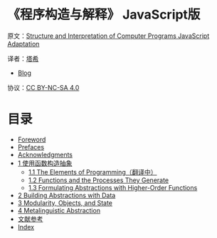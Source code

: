 # 《程序构造与解释》 JavaScript版

原文：[Structure and Interpretation of Computer Programs JavaScript Adaptation](https://sicp.comp.nus.edu.sg/)

译者：[塔希](https://github.com/iheyunfei/)

- [Blog](http://iheyunfei.com/)

协议：[CC BY-NC-SA 4.0](http://creativecommons.org/licenses/by-nc-sa/4.0/)

<!-- 
# 赞助我

![](docs/img/alipay.png) -->

# 目录

- [Foreword](Foreword.md)
- [Prefaces](Prefaces.md)
- [Acknowledgments](./Acknowledgments.md)
- [1 使用函数构造抽象](./chapter1.md)
    - [1.1 The Elements of Programming（翻译中）](./chapter1.1.md)
    - [1.2 Functions and the Processes They Generate]()
    - [1.3 Formulating Abstractions with Higher-Order Functions]()
- [2 Building Abstractions with Data]()
- [3 Modularity, Objects, and State]()
- [4 Metalinguistic Abstraction]()
- [文献参考](./References.md)
- [Index]()